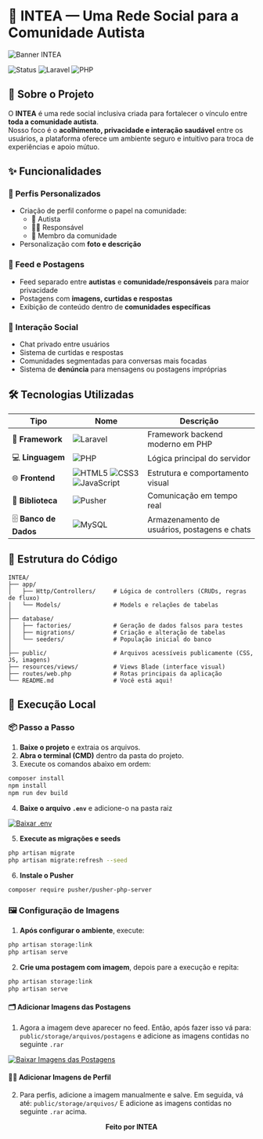 # 🧩 INTEA — Uma Rede Social para a Comunidade Autista

![Banner INTEA](https://static-cdn.jtvnw.net/jtv_user_pictures/77929c41-b8da-4ddf-8f1f-35a8f6d73a59-profile_banner-480.jpeg)  

![Status](https://img.shields.io/badge/Status-🚧_Em_Desenvolvimento-yellow?style=for-the-badge)
![Laravel](https://img.shields.io/badge/Laravel-v10-FF2D20?style=for-the-badge&logo=laravel&logoColor=white)
![PHP](https://img.shields.io/badge/PHP-8.x-777BB4?style=for-the-badge&logo=php&logoColor=white)

## 💙 Sobre o Projeto  
O **INTEA** é uma rede social inclusiva criada para fortalecer o vínculo entre **toda a comunidade autista**.  
Nosso foco é o **acolhimento, privacidade e interação saudável** entre os usuários, a plataforma oferece um ambiente seguro e intuitivo para troca de experiências e apoio mútuo.

## ✨ Funcionalidades

### 👤 Perfis Personalizados  
- Criação de perfil conforme o papel na comunidade:  
  - 🧠 Autista  
  - 🧍‍♂️ Responsável  
  - 💬 Membro da comunidade  
- Personalização com **foto e descrição**

### 📰 Feed e Postagens  
- Feed separado entre **autistas** e **comunidade/responsáveis** para maior privacidade  
- Postagens com **imagens, curtidas e respostas**  
- Exibição de conteúdo dentro de **comunidades específicas**

### 💬 Interação Social  
- Chat privado entre usuários  
- Sistema de curtidas e respostas  
- Comunidades segmentadas para conversas mais focadas
- Sistema de **denúncia** para mensagens ou postagens impróprias

## 🛠 Tecnologias Utilizadas

| Tipo | Nome | Descrição |
|------|------|------------|
| 🧩 **Framework** | ![Laravel](https://img.shields.io/badge/Laravel-v10-FF2D20?style=flat&logo=laravel&logoColor=white) | Framework backend moderno em PHP |
| 💻 **Linguagem** | ![PHP](https://img.shields.io/badge/PHP-8.x-777BB4?style=flat&logo=php&logoColor=white) | Lógica principal do servidor |
| 🌐 **Frontend** | ![HTML5](https://img.shields.io/badge/HTML5-E34F26?style=flat&logo=html5&logoColor=white) ![CSS3](https://img.shields.io/badge/CSS3-1572B6?style=flat&logo=css3&logoColor=white) ![JavaScript](https://img.shields.io/badge/JavaScript-F7DF1E?style=flat&logo=javascript&logoColor=black) | Estrutura e comportamento visual |
| 🔔 **Biblioteca** | ![Pusher](https://img.shields.io/badge/Pusher-300D4F?style=flat&logo=pusher&logoColor=white) | Comunicação em tempo real |
| 🗄️ **Banco de Dados** | ![MySQL](https://img.shields.io/badge/MySQL-4479A1?style=flat&logo=mysql&logoColor=white) | Armazenamento de usuários, postagens e chats |

## 📁 Estrutura do Código

```plaintext
INTEA/
├── app/
│   ├── Http/Controllers/     # Lógica de controllers (CRUDs, regras de fluxo)
│   └── Models/               # Models e relações de tabelas
│
├── database/
│   ├── factories/            # Geração de dados falsos para testes
│   ├── migrations/           # Criação e alteração de tabelas
│   └── seeders/              # População inicial do banco
│
├── public/                   # Arquivos acessíveis publicamente (CSS, JS, imagens)
├── resources/views/          # Views Blade (interface visual)
├── routes/web.php            # Rotas principais da aplicação
└── README.md                 # Você está aqui!

```

## 🚀 Execução Local

### 📦 Passo a Passo

1. **Baixe o projeto** e extraia os arquivos.  
2. **Abra o terminal (CMD)** dentro da pasta do projeto.  
3. Execute os comandos abaixo em ordem:

```bash
composer install
npm install
npm run dev build
```

4. **Baixe o arquivo `.env`** e adicione-o na pasta raiz

[![Baixar .env](https://img.shields.io/badge/_Baixar_.env-1E90FF?style=for-the-badge&logo=files&logoColor=white)](https://www.mediafire.com/file/2wsbyk0ggoi1e00/.env/file)

5. **Execute as migrações e seeds**
```bash
php artisan migrate
php artisan migrate:refresh --seed
```
6. **Instale o Pusher**
```bash
composer require pusher/pusher-php-server
```

### 🖼️ Configuração de Imagens

1. **Após configurar o ambiente**, execute:
```bash
php artisan storage:link
php artisan serve
```
2. **Crie uma postagem com imagem**, depois pare a execução e repita:
```bash
php artisan storage:link
php artisan serve
```

#### 🗂️ Adicionar Imagens das Postagens
1. Agora a imagem deve aparecer no feed. Então, após fazer isso vá para: 
`public/storage/arquivos/postagens`
e adicione as imagens contidas no seguinte `.rar`

[![Baixar Imagens das Postagens](https://img.shields.io/badge/_Baixar_Imagens_Postagens-FF69B4?style=for-the-badge&logo=files&logoColor=white)](https://www.mediafire.com/file/lb6ia707tis01iw/ImagensTcc.rar/file)

#### 🧍‍♀️ Adicionar Imagens de Perfil
2. Para perfis, adicione a imagem manualmente e salve.
Em seguida, vá até:
`public/storage/arquivos/`
E adicione as imagens contidas no seguinte `.rar` acima.

<p align="center"> <b>Feito por INTEA</b></p> 
